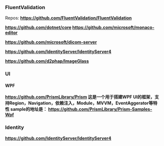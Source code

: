 ### FluentValidation

Repos: <b>https://github.com/FluentValidation/FluentValidation</b>

<b>https://github.com/dotnet/core<b>
<b>https://github.com/microsoft/monaco-editor<b>

<b>https://github.com/microsoft/dicom-server</b>

<b>https://github.com/IdentityServer/IdentityServer4</b>

<b>https://github.com/d2phap/ImageGlass</b>

### UI

#### WPF
<b>https://github.com/PrismLibrary/Prism</b>
这是一个用于搭建WPF UI的框架，支持Region，Navigation，依赖注入，Module，MVVM，EventAggerator等特性
sample的地址是：
<b>https://github.com/PrismLibrary/Prism-Samples-Wpf</b>

### Identity

<b>https://github.com/IdentityServer/IdentityServer4</b>

